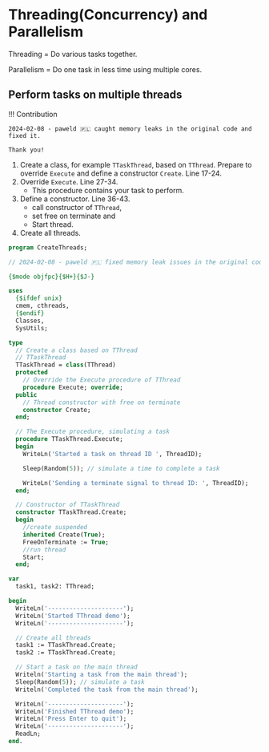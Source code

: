 # Threading(Concurrency) and Parallelism

Threading = Do various tasks together.

Parallelism = Do one task in less time using multiple cores.

## Perform tasks on multiple threads


!!! Contribution

    2024-02-08 - paweld 🇵🇱 caught memory leaks in the original code and fixed it.

    Thank you!

1. Create a class, for example `TTaskThread`, based on `TThread`. Prepare to override `Execute` and define a constructor `Create`. Line 17-24.
2. Override `Execute`. Line 27-34.
    - This procedure contains your task to perform.
3. Define a constructor. Line 36-43.
    - call constructor of `TThread`,
    - set free on terminate and
    - Start thread. 
4. Create all threads.

```pascal linenums="1" hl_lines="17-24 27-34 37-44 55 56"
program CreateThreads;

// 2024-02-08 - paweld 🇵🇱 fixed memory leak issues in the original code.

{$mode objfpc}{$H+}{$J-}

uses
  {$ifdef unix}
  cmem, cthreads,
  {$endif}
  Classes,
  SysUtils;

type
  // Create a class based on TThread
  // TTaskThread
  TTaskThread = class(TThread)
  protected
    // Override the Execute procedure of TThread
    procedure Execute; override;
  public
    // Thread constructor with free on terminate
    constructor Create;
  end;

  // The Execute procedure, simulating a task
  procedure TTaskThread.Execute;
  begin
    WriteLn('Started a task on thread ID ', ThreadID);

    Sleep(Random(5)); // simulate a time to complete a task

    WriteLn('Sending a terminate signal to thread ID: ', ThreadID);
  end;

  // Constructor of TTaskThread
  constructor TTaskThread.Create;
  begin
    //create suspended
    inherited Create(True);
    FreeOnTerminate := True;
    //run thread
    Start;
  end;

var
  task1, task2: TThread;

begin
  WriteLn('---------------------');
  WriteLn('Started TThread demo');
  WriteLn('---------------------');

  // Create all threads
  task1 := TTaskThread.Create;
  task2 := TTaskThread.Create;

  // Start a task on the main thread
  Writeln('Starting a task from the main thread');
  Sleep(Random(5)); // simulate a task
  Writeln('Completed the task from the main thread');

  WriteLn('---------------------');
  WriteLn('Finished TThread demo');
  WriteLn('Press Enter to quit');
  WriteLn('---------------------');
  ReadLn;
end.
```

